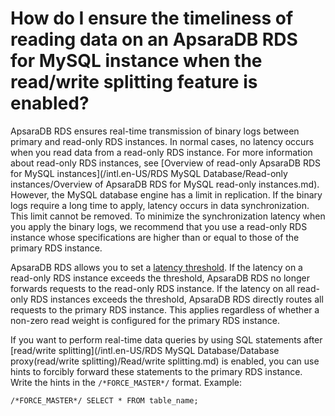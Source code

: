 # How do I ensure the timeliness of reading data on an ApsaraDB RDS for MySQL instance when the read/write splitting feature is enabled?

ApsaraDB RDS ensures real-time transmission of binary logs between primary and read-only RDS instances. In normal cases, no latency occurs when you read data from a read-only RDS instance. For more information about read-only RDS instances, see [Overview of read-only ApsaraDB RDS for MySQL instances](/intl.en-US/RDS MySQL Database/Read-only instances/Overview of ApsaraDB RDS for MySQL read-only instances.md). However, the MySQL database engine has a limit in replication. If the binary logs require a long time to apply, latency occurs in data synchronization. This limit cannot be removed. To minimize the synchronization latency when you apply the binary logs, we recommend that you use a read-only RDS instance whose specifications are higher than or equal to those of the primary RDS instance.

ApsaraDB RDS allows you to set a [latency threshold](). If the latency on a read-only RDS instance exceeds the threshold, ApsaraDB RDS no longer forwards requests to the read-only RDS instance. If the latency on all read-only RDS instances exceeds the threshold, ApsaraDB RDS directly routes all requests to the primary RDS instance. This applies regardless of whether a non-zero read weight is configured for the primary RDS instance.

If you want to perform real-time data queries by using SQL statements after [read/write splitting](/intl.en-US/RDS MySQL Database/Database proxy(read/write splitting)/Read/write splitting.md) is enabled, you can use hints to forcibly forward these statements to the primary RDS instance. Write the hints in the `/*FORCE_MASTER*/` format. Example:

```
/*FORCE_MASTER*/ SELECT * FROM table_name;
```

